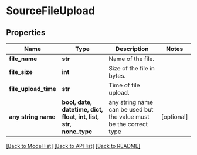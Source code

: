# SourceFileUpload


## Properties
Name | Type | Description | Notes
------------ | ------------- | ------------- | -------------
**file_name** | **str** | Name of the file. | 
**file_size** | **int** | Size of the file in bytes. | 
**file_upload_time** | **str** | Time of file upload. | 
**any string name** | **bool, date, datetime, dict, float, int, list, str, none_type** | any string name can be used but the value must be the correct type | [optional]

[[Back to Model list]](../README.md#documentation-for-models) [[Back to API list]](../README.md#documentation-for-api-endpoints) [[Back to README]](../README.md)


